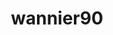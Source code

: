 ---
title: "wannier90"
layout: cache
categories: [package, v0.18.1]
meta: {"versions": ["3.1.0"], "compilers": ["gcc@=7.5.0"], "oss": ["ubuntu18.04"], "platforms": ["linux"], "targets": ["x86_64"], "stacks": ["e4s", "root"], "num_specs": 1, "num_specs_by_stack": {"e4s": 1, "root": 1}}
spec_details: [{"hash": "snrgzqnocd2bkvwcom7yfy7btyaqakpv", "compiler": "gcc@=7.5.0", "versions": ["3.1.0"], "os": "ubuntu18.04", "platform": "linux", "target": "x86_64", "variants": ["+shared"], "stacks": ["e4s", "root"], "size": "-", "tarball": "https://binaries.spack.io/v0.18.1/build_cache/linux-ubuntu18.04-x86_64/gcc-7.5.0/wannier90-3.1.0/linux-ubuntu18.04-x86_64-gcc-7.5.0-wannier90-3.1.0-snrgzqnocd2bkvwcom7yfy7btyaqakpv.spack"}]
---